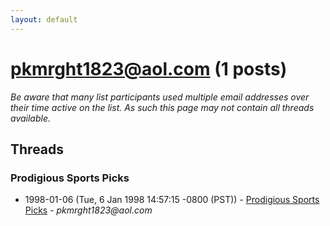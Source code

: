 ```yaml
---
layout: default
---
```


# pkmrght1823@aol.com (1 posts)

_Be aware that many list participants used multiple email addresses over their time active on the list. As such this page may not contain all threads available._

## Threads

### Prodigious Sports Picks
+ 1998-01-06 (Tue, 6 Jan 1998 14:57:15 -0800 (PST)) - [Prodigious Sports Picks](/archive/1998/01/a63102f0c25af500473bbbc309f1f1e20457c95081a7e8d5225c9c9d04c7d20c) - _pkmrght1823@aol.com_

